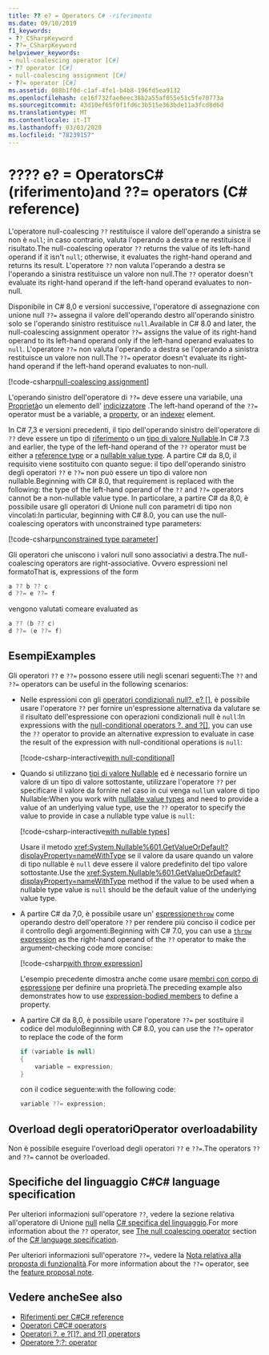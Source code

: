 ```yaml
---
title: ?? e? = Operators C# -riferimento
ms.date: 09/10/2019
f1_keywords:
- ??_CSharpKeyword
- ??=_CSharpKeyword
helpviewer_keywords:
- null-coalescing operator [C#]
- ?? operator [C#]
- null-coalescing assignment [C#]
- ??= operator [C#]
ms.assetid: 088b1f0d-c1af-4fe1-b4b8-196fd5ea9132
ms.openlocfilehash: ce16f732fae0eec38b2a55af055e51c5fe70773a
ms.sourcegitcommit: 43d10ef65f0f1fd6c3b515e363bde11a3fcd8d6d
ms.translationtype: MT
ms.contentlocale: it-IT
ms.lasthandoff: 03/03/2020
ms.locfileid: "78239157"
---
```

# <a name="-and--operators-c-reference"></a><span data-ttu-id="84b0d-103">??</span><span class="sxs-lookup"><span data-stu-id="84b0d-103">??</span></span> <span data-ttu-id="84b0d-104">e? = OperatorsC# (riferimento)</span><span class="sxs-lookup"><span data-stu-id="84b0d-104">and ??= operators (C# reference)</span></span>

<span data-ttu-id="84b0d-105">L'operatore null-coalescing `??` restituisce il valore dell'operando a sinistra se non è `null`; in caso contrario, valuta l'operando a destra e ne restituisce il risultato.</span><span class="sxs-lookup"><span data-stu-id="84b0d-105">The null-coalescing operator `??` returns the value of its left-hand operand if it isn't `null`; otherwise, it evaluates the right-hand operand and returns its result.</span></span> <span data-ttu-id="84b0d-106">L'operatore `??` non valuta l'operando a destra se l'operando a sinistra restituisce un valore non null.</span><span class="sxs-lookup"><span data-stu-id="84b0d-106">The `??` operator doesn't evaluate its right-hand operand if the left-hand operand evaluates to non-null.</span></span>

<span data-ttu-id="84b0d-107">Disponibile in C# 8,0 e versioni successive, l'operatore di assegnazione con unione null `??=` assegna il valore dell'operando destro all'operando sinistro solo se l'operando sinistro restituisce `null`.</span><span class="sxs-lookup"><span data-stu-id="84b0d-107">Available in C# 8.0 and later, the null-coalescing assignment operator `??=` assigns the value of its right-hand operand to its left-hand operand only if the left-hand operand evaluates to `null`.</span></span> <span data-ttu-id="84b0d-108">L'operatore `??=` non valuta l'operando a destra se l'operando a sinistra restituisce un valore non null.</span><span class="sxs-lookup"><span data-stu-id="84b0d-108">The `??=` operator doesn't evaluate its right-hand operand if the left-hand operand evaluates to non-null.</span></span>

[!code-csharp[null-coalescing assignment](~/samples/snippets/csharp/language-reference/operators/NullCoalescingOperator.cs#Assignment)]

<span data-ttu-id="84b0d-109">L'operando sinistro dell'operatore di `??=` deve essere una variabile, una [Proprietà](../../programming-guide/classes-and-structs/properties.md)o un elemento dell' [indicizzatore](../../programming-guide/indexers/index.md) .</span><span class="sxs-lookup"><span data-stu-id="84b0d-109">The left-hand operand of the `??=` operator must be a variable, a [property](../../programming-guide/classes-and-structs/properties.md), or an [indexer](../../programming-guide/indexers/index.md) element.</span></span>

<span data-ttu-id="84b0d-110">In C# 7,3 e versioni precedenti, il tipo dell'operando sinistro dell'operatore di `??` deve essere un tipo di [riferimento](../keywords/reference-types.md) o un [tipo di valore Nullable](../builtin-types/nullable-value-types.md).</span><span class="sxs-lookup"><span data-stu-id="84b0d-110">In C# 7.3 and earlier, the type of the left-hand operand of the `??` operator must be either a [reference type](../keywords/reference-types.md) or a [nullable value type](../builtin-types/nullable-value-types.md).</span></span> <span data-ttu-id="84b0d-111">A partire C# da 8,0, il requisito viene sostituito con quanto segue: il tipo dell'operando sinistro degli operatori `??` e `??=` non può essere un tipo di valore non nullable.</span><span class="sxs-lookup"><span data-stu-id="84b0d-111">Beginning with C# 8.0, that requirement is replaced with the following: the type of the left-hand operand of the `??` and `??=` operators cannot be a non-nullable value type.</span></span> <span data-ttu-id="84b0d-112">In particolare, a partire C# da 8,0, è possibile usare gli operatori di Unione null con parametri di tipo non vincolati:</span><span class="sxs-lookup"><span data-stu-id="84b0d-112">In particular, beginning with C# 8.0, you can use the null-coalescing operators with unconstrained type parameters:</span></span>

[!code-csharp[unconstrained type parameter](~/samples/snippets/csharp/language-reference/operators/NullCoalescingOperator.cs#UnconstrainedType)]

<span data-ttu-id="84b0d-113">Gli operatori che uniscono i valori null sono associativi a destra.</span><span class="sxs-lookup"><span data-stu-id="84b0d-113">The null-coalescing operators are right-associative.</span></span> <span data-ttu-id="84b0d-114">Ovvero espressioni nel formato</span><span class="sxs-lookup"><span data-stu-id="84b0d-114">That is, expressions of the form</span></span>

```csharp
a ?? b ?? c
d ??= e ??= f
```

<span data-ttu-id="84b0d-115">vengono valutati come</span><span class="sxs-lookup"><span data-stu-id="84b0d-115">are evaluated as</span></span>

```csharp
a ?? (b ?? c)
d ??= (e ??= f)
```

## <a name="examples"></a><span data-ttu-id="84b0d-116">Esempi</span><span class="sxs-lookup"><span data-stu-id="84b0d-116">Examples</span></span>

<span data-ttu-id="84b0d-117">Gli operatori `??` e `??=` possono essere utili negli scenari seguenti:</span><span class="sxs-lookup"><span data-stu-id="84b0d-117">The `??` and `??=` operators can be useful in the following scenarios:</span></span>

- <span data-ttu-id="84b0d-118">Nelle espressioni con gli [operatori condizionali null?. e? []](member-access-operators.md#null-conditional-operators--and-), è possibile usare l'operatore `??` per fornire un'espressione alternativa da valutare se il risultato dell'espressione con operazioni condizionali null è `null`:</span><span class="sxs-lookup"><span data-stu-id="84b0d-118">In expressions with the [null-conditional operators ?. and ?[]](member-access-operators.md#null-conditional-operators--and-), you can use the `??` operator to provide an alternative expression to evaluate in case the result of the expression with null-conditional operations is `null`:</span></span>

  [!code-csharp-interactive[with null-conditional](~/samples/snippets/csharp/language-reference/operators/NullCoalescingOperator.cs#WithNullConditional)]

- <span data-ttu-id="84b0d-119">Quando si utilizzano [tipi di valore Nullable](../builtin-types/nullable-value-types.md) ed è necessario fornire un valore di un tipo di valore sottostante, utilizzare l'operatore `??` per specificare il valore da fornire nel caso in cui venga `null`un valore di tipo Nullable:</span><span class="sxs-lookup"><span data-stu-id="84b0d-119">When you work with [nullable value types](../builtin-types/nullable-value-types.md) and need to provide a value of an underlying value type, use the `??` operator to specify the value to provide in case a nullable type value is `null`:</span></span>

  [!code-csharp-interactive[with nullable types](~/samples/snippets/csharp/language-reference/operators/NullCoalescingOperator.cs#WithNullableTypes)]

  <span data-ttu-id="84b0d-120">Usare il metodo <xref:System.Nullable%601.GetValueOrDefault?displayProperty=nameWithType> se il valore da usare quando un valore di tipo nullable è `null` deve essere il valore predefinito del tipo valore sottostante.</span><span class="sxs-lookup"><span data-stu-id="84b0d-120">Use the <xref:System.Nullable%601.GetValueOrDefault?displayProperty=nameWithType> method if the value to be used when a nullable type value is `null` should be the default value of the underlying value type.</span></span>

- <span data-ttu-id="84b0d-121">A partire C# da 7,0, è possibile usare un' [espressione`throw`](../keywords/throw.md#the-throw-expression) come operando destro dell'operatore `??` per rendere più conciso il codice per il controllo degli argomenti:</span><span class="sxs-lookup"><span data-stu-id="84b0d-121">Beginning with C# 7.0, you can use a [`throw` expression](../keywords/throw.md#the-throw-expression) as the right-hand operand of the `??` operator to make the argument-checking code more concise:</span></span>

  [!code-csharp[with throw expression](~/samples/snippets/csharp/language-reference/operators/NullCoalescingOperator.cs#WithThrowExpression)]

  <span data-ttu-id="84b0d-122">L'esempio precedente dimostra anche come usare [membri con corpo di espressione](../../programming-guide/statements-expressions-operators/expression-bodied-members.md) per definire una proprietà.</span><span class="sxs-lookup"><span data-stu-id="84b0d-122">The preceding example also demonstrates how to use [expression-bodied members](../../programming-guide/statements-expressions-operators/expression-bodied-members.md) to define a property.</span></span>

- <span data-ttu-id="84b0d-123">A partire C# da 8,0, è possibile usare l'operatore `??=` per sostituire il codice del modulo</span><span class="sxs-lookup"><span data-stu-id="84b0d-123">Beginning with C# 8.0, you can use the `??=` operator to replace the code of the form</span></span>

  ```csharp
  if (variable is null)
  {
      variable = expression;
  }
  ```

  <span data-ttu-id="84b0d-124">con il codice seguente:</span><span class="sxs-lookup"><span data-stu-id="84b0d-124">with the following code:</span></span>

  ```csharp
  variable ??= expression;
  ```

## <a name="operator-overloadability"></a><span data-ttu-id="84b0d-125">Overload degli operatori</span><span class="sxs-lookup"><span data-stu-id="84b0d-125">Operator overloadability</span></span>

<span data-ttu-id="84b0d-126">Non è possibile eseguire l'overload degli operatori `??` e `??=`.</span><span class="sxs-lookup"><span data-stu-id="84b0d-126">The operators `??` and `??=` cannot be overloaded.</span></span>

## <a name="c-language-specification"></a><span data-ttu-id="84b0d-127">Specifiche del linguaggio C#</span><span class="sxs-lookup"><span data-stu-id="84b0d-127">C# language specification</span></span>

<span data-ttu-id="84b0d-128">Per ulteriori informazioni sull'operatore `??`, vedere la sezione relativa all'operatore di Unione [null](~/_csharplang/spec/expressions.md#the-null-coalescing-operator) nella [ C# specifica del linguaggio](~/_csharplang/spec/introduction.md).</span><span class="sxs-lookup"><span data-stu-id="84b0d-128">For more information about the `??` operator, see [The null coalescing operator](~/_csharplang/spec/expressions.md#the-null-coalescing-operator) section of the [C# language specification](~/_csharplang/spec/introduction.md).</span></span>

<span data-ttu-id="84b0d-129">Per ulteriori informazioni sull'operatore `??=`, vedere la [Nota relativa alla proposta di funzionalità](~/_csharplang/proposals/csharp-8.0/null-coalescing-assignment.md).</span><span class="sxs-lookup"><span data-stu-id="84b0d-129">For more information about the `??=` operator, see the [feature proposal note](~/_csharplang/proposals/csharp-8.0/null-coalescing-assignment.md).</span></span>

## <a name="see-also"></a><span data-ttu-id="84b0d-130">Vedere anche</span><span class="sxs-lookup"><span data-stu-id="84b0d-130">See also</span></span>

- [<span data-ttu-id="84b0d-131">Riferimenti per C#</span><span class="sxs-lookup"><span data-stu-id="84b0d-131">C# reference</span></span>](../index.md)
- [<span data-ttu-id="84b0d-132">Operatori C#</span><span class="sxs-lookup"><span data-stu-id="84b0d-132">C# operators</span></span>](index.md)
- <span data-ttu-id="84b0d-133">[Operatori ?. e ?[]](member-access-operators.md#null-conditional-operators--and-)</span><span class="sxs-lookup"><span data-stu-id="84b0d-133">[?. and ?[] operators](member-access-operators.md#null-conditional-operators--and-)</span></span>
- [<span data-ttu-id="84b0d-134">Operatore ?:</span><span class="sxs-lookup"><span data-stu-id="84b0d-134">?: operator</span></span>](conditional-operator.md)
